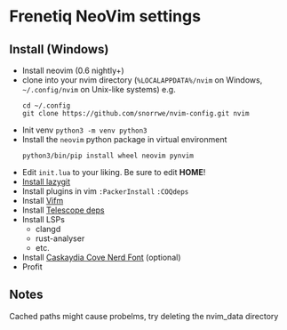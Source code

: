# Frenetiq NeoVim settings

## Install (Windows)

-   Install neovim (0.6 nightly+)
-   clone into your nvim directory (`%LOCALAPPDATA%/nvim` on Windows, `~/.config/nvim` on Unix-like systems)
    e.g.
    ```
    cd ~/.config
    git clone https://github.com/snorrwe/nvim-config.git nvim
    ```
-   Init venv `python3 -m venv python3`
-   Install the `neovim` python package in virtual environment
    ```
    python3/bin/pip install wheel neovim pynvim
    ```
-   Edit `init.lua` to your liking. Be sure to edit **HOME**!
-   [Install lazygit](https://github.com/kdheepak/lazygit.nvim)
-   Install plugins in vim
    `:PackerInstall`
    `:COQdeps`
-   Install [Vifm](https://vifm.info/)
-   Install [Telescope deps](https://github.com/nvim-telescope/telescope.nvim#optional-dependencies)
-   Install LSPs
    -   clangd
    -   rust-analyser
    -   etc.
-   Install [Caskaydia Cove Nerd Font](https://www.nerdfonts.com/font-downloads) (optional)
-   Profit

## Notes

Cached paths might cause probelms, try deleting the nvim_data directory
